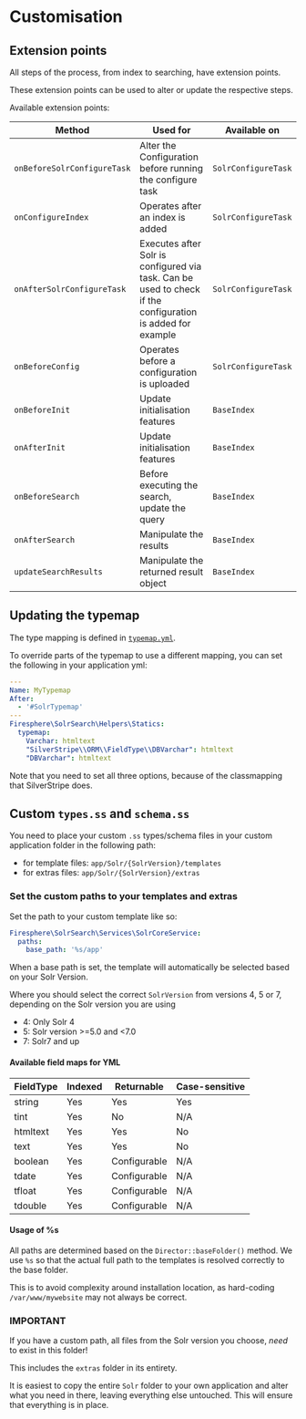 # Customisation

## Extension points

All steps of the process, from index to searching, have extension points.

These extension points can be used to alter or update the respective steps.

Available extension points:

| Method | Used for | Available on |
| ------ | -------- | ------------ |
| `onBeforeSolrConfigureTask` | Alter the Configuration before running the configure task | `SolrConfigureTask` |
| `onConfigureIndex` | Operates after an index is added | `SolrConfigureTask` |
| `onAfterSolrConfigureTask` | Executes after Solr is configured via task. Can be used to check if the configuration is added for example | `SolrConfigureTask` |
| `onBeforeConfig` | Operates before a configuration is uploaded | `SolrConfigureTask` |
| `onBeforeInit` | Update initialisation features | `BaseIndex` |
| `onAfterInit` | Update initialisation features | `BaseIndex` |
| `onBeforeSearch` | Before executing the search, update the query | `BaseIndex` |
| `onAfterSearch` | Manipulate the results | `BaseIndex` |
| `updateSearchResults` | Manipulate the returned result object | `BaseIndex` |

## Updating the typemap

The type mapping is defined in [`typemap.yml`](https://github.com/signify-nz/silverstripe-solr/blob/2.x/_config/typemap.yml).

To override parts of the typemap to use a different mapping, you can set the following in your application
yml:

```yaml
---
Name: MyTypemap
After:
  - '#SolrTypemap'
---
Firesphere\SolrSearch\Helpers\Statics:
  typemap:
    Varchar: htmltext
    "SilverStripe\\ORM\\FieldType\\DBVarchar": htmltext
    "DBVarchar": htmltext
```

Note that you need to set all three options, because of the classmapping that SilverStripe does.

## Custom `types.ss` and `schema.ss`

You need to place your custom `.ss` types/schema files in your custom application folder in the following path:

- for template files: `app/Solr/{SolrVersion}/templates`
- for extras files: `app/Solr/{SolrVersion}/extras`

### Set the custom paths to your templates and extras

Set the path to your custom template like so:
```yaml
Firesphere\SolrSearch\Services\SolrCoreService:
  paths:
    base_path: '%s/app'
```

When a base path is set, the template will automatically be selected based on your Solr Version.

Where you should select the correct `SolrVersion` from versions 4, 5 or 7, depending on the Solr version
you are using
- 4: Only Solr 4
- 5: Solr version >=5.0 and <7.0
- 7: Solr7 and up

#### Available field maps for YML

| FieldType | Indexed | Returnable | Case-sensitive |
| --------- | ------- | ---------- | -------------- |
| string | Yes | Yes | Yes |
| tint | Yes | No | N/A |
| htmltext | Yes | Yes | No |
| text | Yes | Yes | No |
| boolean | Yes | Configurable | N/A |
| tdate | Yes | Configurable | N/A |
| tfloat | Yes | Configurable | N/A |
| tdouble | Yes | Configurable | N/A |
 

#### Usage of %s

All paths are determined based on the `Director::baseFolder()` method. We use `%s`
so that the actual full path to the templates is resolved correctly to the base folder.

This is to avoid complexity around installation location, as hard-coding `/var/www/mywebsite` may not always
be correct.

### IMPORTANT

If you have a custom path, all files from the Solr version you choose, _need_ to exist in this folder!

This includes the `extras` folder in its entirety.

It is easiest to copy the entire `Solr` folder to your own application and alter what you need in there, leaving
everything else untouched. This will ensure that everything is in place.
